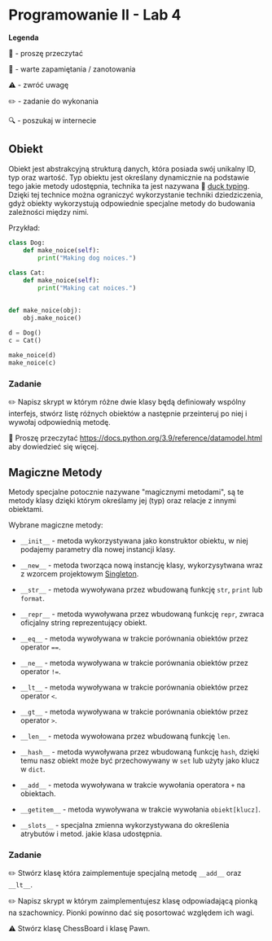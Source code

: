 # Programowanie II - Lab 4

**Legenda**

📖 - proszę przeczytać

📝 - warte zapamiętania / zanotowania

⚠️ - zwróć uwagę

✏️ - zadanie do wykonania

🔍 - poszukaj w internecie

## Obiekt
Obiekt jest abstrakcyjną strukturą danych, która posiada swój unikalny ID, typ oraz wartość. Typ obiektu jest określany dynamicznie na podstawie tego jakie metody udostępnia, technika ta jest nazywana 📖 [duck typing](https://pl.wikipedia.org/wiki/Duck_typing). Dzięki tej technice można ograniczyć wykorzystanie techniki dziedziczenia, gdyż obiekty wykorzystują odpowiednie specjalne metody do budowania zależności między nimi. 

Przykład:
```python
class Dog:
    def make_noice(self):
        print("Making dog noices.")
    
class Cat:
    def make_noice(self):
        print("Making cat noices.")
        

def make_noice(obj):
    obj.make_noice()
    
d = Dog()
c = Cat()

make_noice(d)
make_noice(c)
```

### Zadanie
✏️ Napisz skrypt w którym różne dwie klasy będą definiowały wspólny interfejs, stwórz listę różnych obiektów a następnie przeinteruj po niej i wywołaj odpowiednią metodę. 

📖 Proszę przeczytać https://docs.python.org/3.9/reference/datamodel.html aby dowiedzieć się więcej.

## Magiczne Metody
Metody specjalne potocznie nazywane "magicznymi metodami", są te metody klasy dzięki którym określamy jej (typ) oraz relacje z innymi obiektami.

Wybrane magiczne metody:
* `__init__` - metoda wykorzystywana jako konstruktor obiektu, w niej podajemy parametry dla nowej instancji klasy.
* `__new__` - metoda tworząca nową instancję klasy, wykorzysytwana wraz z wzorcem projektowym [Singleton](https://pl.wikipedia.org/wiki/Singleton_(wzorzec_projektowy)). 

* `__str__` - metoda wywoływana przez wbudowaną funkcję `str`, `print` lub `format`.
* `__repr__` - metoda wywoływana przez wbudowaną funkcję `repr`, zwraca oficjalny string reprezentujący obiekt.


* `__eq__` - metoda wywoływana w trakcie porównania obiektów przez operator `==`.
* `__ne__` - metoda wywoływana w trakcie porównania obiektów przez operator `!=`.
* `__lt__` - metoda wywoływana w trakcie porównania obiektów przez operator `<`.
* `__gt__` - metoda wywoływana w trakcie porównania obiektów przez operator `>`.

* `__len__` - metoda wywołowana przez wbudowaną funkcję `len`.
* `__hash__` - metoda wywoływana przez wbudowaną funkcję `hash`, dzięki temu nasz obiekt może być przechowywany w `set` lub użyty jako klucz w `dict`.

* `__add__` - metoda wywoływana w trakcie wywołania operatora `+` na obiektach. 
* `__getitem__` - metoda wywoływana w trakcie wywołania `obiekt[klucz]`.

* `__slots__` - specjalna zmienna wykorzystywana do określenia atrybutów i metod. jakie klasa udostępnia. 

### Zadanie

✏️ Stwórz klasę która zaimplementuje specjalną metodę `__add__` oraz `__lt__`.

✏️ Napisz skrypt w którym zaimplementujesz klasę odpowiadającą pionką na szachownicy. Pionki powinno dać się posortować względem ich wagi.

⚠️ Stwórz klasę ChessBoard i klasę Pawn.

